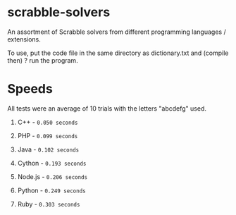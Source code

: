 # scrabble-solvers
An assortment of Scrabble solvers from different programming languages / extensions.

To use, put the code file in the same directory as dictionary.txt and (compile then) ? run the program.

# Speeds
All tests were an average of 10 trials with the letters "abcdefg" used.

1. C++ - `0.050 seconds`
  
2. PHP - `0.099 seconds`
  
3. Java - `0.102 seconds`

5. Cython - `0.193 seconds`

4. Node.js - `0.206 seconds`

6. Python - `0.249 seconds`

7. Ruby - `0.303 seconds`






